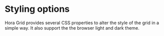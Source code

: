 # Styling options

Hora Grid provides several CSS properties to alter the style of the grid in a simple way.
It also support the the browser light and dark theme.
